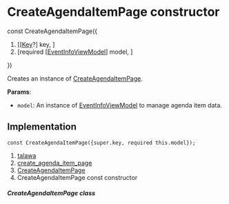 
<div>

# CreateAgendaItemPage constructor

</div>


const CreateAgendaItemPage({

1.  [[[Key](https://api.flutter.dev/flutter/foundation/Key-class.html)?]
    key, ]
2.  [required
    [[EventInfoViewModel](../../view_model_after_auth_view_models_event_view_models_event_info_view_model/EventInfoViewModel-class.html)]
    model, ]

})



Creates an instance of
[CreateAgendaItemPage](../../views_after_auth_screens_events_create_agenda_item_page/CreateAgendaItemPage-class.html).

**Params**:

-   `model`: An instance of
    [EventInfoViewModel](../../view_model_after_auth_view_models_event_view_models_event_info_view_model/EventInfoViewModel-class.html)
    to manage agenda item data.



## Implementation

``` language-dart
const CreateAgendaItemPage({super.key, required this.model});
```







1.  [talawa](../../index.html)
2.  [create_agenda_item_page](../../views_after_auth_screens_events_create_agenda_item_page/)
3.  [CreateAgendaItemPage](../../views_after_auth_screens_events_create_agenda_item_page/CreateAgendaItemPage-class.html)
4.  CreateAgendaItemPage const constructor

##### CreateAgendaItemPage class







